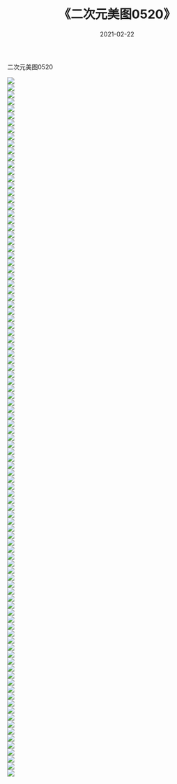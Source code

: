﻿---
layout: post
title:  《二次元美图0520》
date:   2021-02-22
img: http://imgx.orgx.ga/二次元/2021/二次元美图0520/000.jpg
categories: [美女, 清纯, 唯美]
---

二次元美图0520

 ![](http://imgx.orgx.ga/二次元/2021/二次元美图0520/001.jpg) <br>![](http://imgx.orgx.ga/二次元/2021/二次元美图0520/002.jpg) <br>![](http://imgx.orgx.ga/二次元/2021/二次元美图0520/003.jpg) <br>![](http://imgx.orgx.ga/二次元/2021/二次元美图0520/004.jpg) <br>![](http://imgx.orgx.ga/二次元/2021/二次元美图0520/005.jpg) <br>![](http://imgx.orgx.ga/二次元/2021/二次元美图0520/006.jpg) <br>![](http://imgx.orgx.ga/二次元/2021/二次元美图0520/007.jpg) <br>![](http://imgx.orgx.ga/二次元/2021/二次元美图0520/008.jpg) <br>![](http://imgx.orgx.ga/二次元/2021/二次元美图0520/009.jpg) <br>![](http://imgx.orgx.ga/二次元/2021/二次元美图0520/010.jpg) <br>![](http://imgx.orgx.ga/二次元/2021/二次元美图0520/011.jpg) <br>![](http://imgx.orgx.ga/二次元/2021/二次元美图0520/012.jpg) <br>![](http://imgx.orgx.ga/二次元/2021/二次元美图0520/013.jpg) <br>![](http://imgx.orgx.ga/二次元/2021/二次元美图0520/014.jpg) <br>![](http://imgx.orgx.ga/二次元/2021/二次元美图0520/015.jpg) <br>![](http://imgx.orgx.ga/二次元/2021/二次元美图0520/016.jpg) <br>![](http://imgx.orgx.ga/二次元/2021/二次元美图0520/017.jpg) <br>![](http://imgx.orgx.ga/二次元/2021/二次元美图0520/018.jpg) <br>![](http://imgx.orgx.ga/二次元/2021/二次元美图0520/019.jpg) <br>![](http://imgx.orgx.ga/二次元/2021/二次元美图0520/020.jpg) <br>![](http://imgx.orgx.ga/二次元/2021/二次元美图0520/021.jpg) <br>![](http://imgx.orgx.ga/二次元/2021/二次元美图0520/022.jpg) <br>![](http://imgx.orgx.ga/二次元/2021/二次元美图0520/023.jpg) <br>![](http://imgx.orgx.ga/二次元/2021/二次元美图0520/024.jpg) <br>![](http://imgx.orgx.ga/二次元/2021/二次元美图0520/025.jpg) <br>![](http://imgx.orgx.ga/二次元/2021/二次元美图0520/026.jpg) <br>![](http://imgx.orgx.ga/二次元/2021/二次元美图0520/027.jpg) <br>![](http://imgx.orgx.ga/二次元/2021/二次元美图0520/028.jpg) <br>![](http://imgx.orgx.ga/二次元/2021/二次元美图0520/029.jpg) <br>![](http://imgx.orgx.ga/二次元/2021/二次元美图0520/030.jpg) <br>![](http://imgx.orgx.ga/二次元/2021/二次元美图0520/031.jpg) <br>![](http://imgx.orgx.ga/二次元/2021/二次元美图0520/032.jpg) <br>![](http://imgx.orgx.ga/二次元/2021/二次元美图0520/033.jpg) <br>![](http://imgx.orgx.ga/二次元/2021/二次元美图0520/034.jpg) <br>![](http://imgx.orgx.ga/二次元/2021/二次元美图0520/035.jpg) <br>![](http://imgx.orgx.ga/二次元/2021/二次元美图0520/036.jpg) <br>![](http://imgx.orgx.ga/二次元/2021/二次元美图0520/037.jpg) <br>![](http://imgx.orgx.ga/二次元/2021/二次元美图0520/038.jpg) <br>![](http://imgx.orgx.ga/二次元/2021/二次元美图0520/039.jpg) <br>![](http://imgx.orgx.ga/二次元/2021/二次元美图0520/040.jpg) <br>![](http://imgx.orgx.ga/二次元/2021/二次元美图0520/041.jpg) <br>![](http://imgx.orgx.ga/二次元/2021/二次元美图0520/042.jpg) <br>![](http://imgx.orgx.ga/二次元/2021/二次元美图0520/043.jpg) <br>![](http://imgx.orgx.ga/二次元/2021/二次元美图0520/044.jpg) <br>![](http://imgx.orgx.ga/二次元/2021/二次元美图0520/045.jpg) <br>![](http://imgx.orgx.ga/二次元/2021/二次元美图0520/046.jpg) <br>![](http://imgx.orgx.ga/二次元/2021/二次元美图0520/047.jpg) <br>![](http://imgx.orgx.ga/二次元/2021/二次元美图0520/048.jpg) <br>![](http://imgx.orgx.ga/二次元/2021/二次元美图0520/049.jpg) <br>![](http://imgx.orgx.ga/二次元/2021/二次元美图0520/050.jpg) <br>![](http://imgx.orgx.ga/二次元/2021/二次元美图0520/051.jpg) <br>![](http://imgx.orgx.ga/二次元/2021/二次元美图0520/052.jpg) <br>![](http://imgx.orgx.ga/二次元/2021/二次元美图0520/053.jpg) <br>![](http://imgx.orgx.ga/二次元/2021/二次元美图0520/054.jpg) <br>![](http://imgx.orgx.ga/二次元/2021/二次元美图0520/055.jpg) <br>![](http://imgx.orgx.ga/二次元/2021/二次元美图0520/056.jpg) <br>![](http://imgx.orgx.ga/二次元/2021/二次元美图0520/057.jpg) <br>![](http://imgx.orgx.ga/二次元/2021/二次元美图0520/058.jpg) <br>![](http://imgx.orgx.ga/二次元/2021/二次元美图0520/059.jpg) <br>![](http://imgx.orgx.ga/二次元/2021/二次元美图0520/060.jpg) <br>![](http://imgx.orgx.ga/二次元/2021/二次元美图0520/061.jpg) <br>![](http://imgx.orgx.ga/二次元/2021/二次元美图0520/062.jpg) <br>![](http://imgx.orgx.ga/二次元/2021/二次元美图0520/063.jpg) <br>![](http://imgx.orgx.ga/二次元/2021/二次元美图0520/064.jpg) <br>![](http://imgx.orgx.ga/二次元/2021/二次元美图0520/065.jpg) <br>![](http://imgx.orgx.ga/二次元/2021/二次元美图0520/066.jpg) <br>![](http://imgx.orgx.ga/二次元/2021/二次元美图0520/067.jpg) <br>![](http://imgx.orgx.ga/二次元/2021/二次元美图0520/068.jpg) <br>![](http://imgx.orgx.ga/二次元/2021/二次元美图0520/069.jpg) <br>![](http://imgx.orgx.ga/二次元/2021/二次元美图0520/070.jpg) <br>![](http://imgx.orgx.ga/二次元/2021/二次元美图0520/071.jpg) <br>![](http://imgx.orgx.ga/二次元/2021/二次元美图0520/072.jpg) <br>![](http://imgx.orgx.ga/二次元/2021/二次元美图0520/073.jpg) <br>![](http://imgx.orgx.ga/二次元/2021/二次元美图0520/074.jpg) <br>![](http://imgx.orgx.ga/二次元/2021/二次元美图0520/075.jpg) <br>![](http://imgx.orgx.ga/二次元/2021/二次元美图0520/076.jpg) <br>![](http://imgx.orgx.ga/二次元/2021/二次元美图0520/077.jpg) <br>![](http://imgx.orgx.ga/二次元/2021/二次元美图0520/078.jpg) <br>![](http://imgx.orgx.ga/二次元/2021/二次元美图0520/079.jpg) <br>![](http://imgx.orgx.ga/二次元/2021/二次元美图0520/080.jpg) <br>![](http://imgx.orgx.ga/二次元/2021/二次元美图0520/081.jpg) <br>![](http://imgx.orgx.ga/二次元/2021/二次元美图0520/082.jpg) <br>![](http://imgx.orgx.ga/二次元/2021/二次元美图0520/083.jpg) <br>![](http://imgx.orgx.ga/二次元/2021/二次元美图0520/084.jpg) <br>![](http://imgx.orgx.ga/二次元/2021/二次元美图0520/085.jpg) <br>![](http://imgx.orgx.ga/二次元/2021/二次元美图0520/086.jpg) <br>![](http://imgx.orgx.ga/二次元/2021/二次元美图0520/087.jpg) <br>![](http://imgx.orgx.ga/二次元/2021/二次元美图0520/088.jpg) <br>![](http://imgx.orgx.ga/二次元/2021/二次元美图0520/089.jpg) <br>![](http://imgx.orgx.ga/二次元/2021/二次元美图0520/090.jpg) <br>![](http://imgx.orgx.ga/二次元/2021/二次元美图0520/091.jpg) <br>![](http://imgx.orgx.ga/二次元/2021/二次元美图0520/092.jpg) <br>![](http://imgx.orgx.ga/二次元/2021/二次元美图0520/093.jpg) <br>![](http://imgx.orgx.ga/二次元/2021/二次元美图0520/094.jpg) <br>![](http://imgx.orgx.ga/二次元/2021/二次元美图0520/095.jpg) <br>![](http://imgx.orgx.ga/二次元/2021/二次元美图0520/096.jpg) <br>![](http://imgx.orgx.ga/二次元/2021/二次元美图0520/097.jpg) <br>![](http://imgx.orgx.ga/二次元/2021/二次元美图0520/098.jpg) <br>![](http://imgx.orgx.ga/二次元/2021/二次元美图0520/099.jpg) <br>![](http://imgx.orgx.ga/二次元/2021/二次元美图0520/100.jpg) <br>